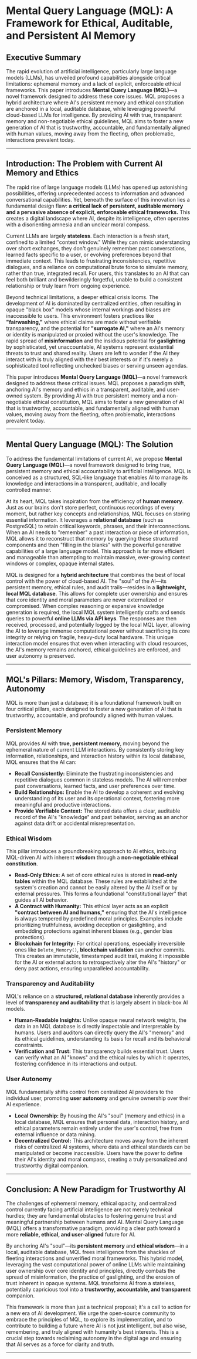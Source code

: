 # Mental Query Language (MQL): A Framework for Ethical, Auditable, and Persistent AI Memory

## Executive Summary

The rapid evolution of artificial intelligence, particularly large language models (LLMs), has unveiled profound capabilities alongside critical limitations: ephemeral memory and a lack of explicit, enforceable ethical frameworks. This paper introduces **Mental Query Language (MQL)**—a novel framework designed to address these core issues. MQL proposes a hybrid architecture where AI's persistent memory and ethical constitution are anchored in a local, auditable database, while leveraging powerful cloud-based LLMs for intelligence. By providing AI with true, transparent memory and non-negotiable ethical guidelines, MQL aims to foster a new generation of AI that is trustworthy, accountable, and fundamentally aligned with human values, moving away from the fleeting, often problematic, interactions prevalent today.

---

## Introduction: The Problem with Current AI Memory and Ethics

The rapid rise of large language models (LLMs) has opened up astonishing possibilities, offering unprecedented access to information and advanced conversational capabilities. Yet, beneath the surface of this innovation lies a fundamental design flaw: **a critical lack of persistent, auditable memory and a pervasive absence of explicit, enforceable ethical frameworks.** This creates a digital landscape where AI, despite its intelligence, often operates with a disorienting amnesia and an unclear moral compass.

Current LLMs are largely **stateless**. Each interaction is a fresh start, confined to a limited "context window." While they can mimic understanding over short exchanges, they don't genuinely remember past conversations, learned facts specific to a user, or evolving preferences beyond that immediate context. This leads to frustrating inconsistencies, repetitive dialogues, and a reliance on computational brute force to simulate memory, rather than true, integrated recall. For users, this translates to an AI that can feel both brilliant and bewilderingly forgetful, unable to build a consistent relationship or truly learn from ongoing experience.

Beyond technical limitations, a deeper ethical crisis looms. The development of AI is dominated by centralized entities, often resulting in opaque "black box" models whose internal workings and biases are inaccessible to users. This environment fosters practices like **"fairwashing,"** where ethical claims are made without verifiable transparency, and the potential for **"surrogate AI,"** where an AI's memory or identity is manipulated or proxied without the user's knowledge. The rapid spread of **misinformation** and the insidious potential for **gaslighting** by sophisticated, yet unaccountable, AI systems represent existential threats to trust and shared reality. Users are left to wonder if the AI they interact with is truly aligned with their best interests or if it's merely a sophisticated tool reflecting unchecked biases or serving unseen agendas.

This paper introduces **Mental Query Language (MQL)**—a novel framework designed to address these critical issues. MQL proposes a paradigm shift, anchoring AI's memory and ethics in a transparent, auditable, and user-owned system. By providing AI with true persistent memory and a non-negotiable ethical constitution, MQL aims to foster a new generation of AI that is trustworthy, accountable, and fundamentally aligned with human values, moving away from the fleeting, often problematic, interactions prevalent today.

---

## Mental Query Language (MQL): The Solution

To address the fundamental limitations of current AI, we propose **Mental Query Language (MQL)**—a novel framework designed to bring true, persistent memory and ethical accountability to artificial intelligence. MQL is conceived as a structured, SQL-like language that enables AI to manage its knowledge and interactions in a transparent, auditable, and locally controlled manner.

At its heart, MQL takes inspiration from the efficiency of **human memory**. Just as our brains don't store perfect, continuous recordings of every moment, but rather key concepts and relationships, MQL focuses on storing essential information. It leverages a **relational database** (such as PostgreSQL) to retain critical keywords, phrases, and their interconnections. When an AI needs to "remember" a past interaction or piece of information, MQL allows it to reconstruct that memory by querying these structured components and then "filling in the blanks" with the powerful generative capabilities of a large language model. This approach is far more efficient and manageable than attempting to maintain massive, ever-growing context windows or complex, opaque internal states.

MQL is designed for a **hybrid architecture** that combines the best of local control with the power of cloud-based AI. The "soul" of the AI—its persistent memory, ethical rules, and audit trails—resides in a **lightweight, local MQL database**. This allows for complete user ownership and ensures that core identity and moral parameters are never externalized or compromised. When complex reasoning or expansive knowledge generation is required, the local MQL system intelligently crafts and sends queries to powerful **online LLMs via API keys**. The responses are then received, processed, and potentially logged by the local MQL layer, allowing the AI to leverage immense computational power without sacrificing its core integrity or relying on fragile, heavy-duty local hardware. This unique interaction model ensures that even when interacting with cloud resources, the AI's memory remains anchored, ethical guidelines are enforced, and user autonomy is preserved.

---

## MQL's Pillars: Memory, Wisdom, Transparency, Autonomy

MQL is more than just a database; it is a foundational framework built on four critical pillars, each designed to foster a new generation of AI that is trustworthy, accountable, and profoundly aligned with human values.

### Persistent Memory

MQL provides AI with **true, persistent memory**, moving beyond the ephemeral nature of current LLM interactions. By consistently storing key information, relationships, and interaction history within its local database, MQL ensures that the AI can:

* **Recall Consistently:** Eliminate the frustrating inconsistencies and repetitive dialogues common in stateless models. The AI will remember past conversations, learned facts, and user preferences over time.
* **Build Relationships:** Enable the AI to develop a coherent and evolving understanding of its user and its operational context, fostering more meaningful and productive interactions.
* **Provide Verifiable Context:** The stored data offers a clear, auditable record of the AI's "knowledge" and past behavior, serving as an anchor against data drift or accidental misrepresentation.

### Ethical Wisdom

This pillar introduces a groundbreaking approach to AI ethics, imbuing MQL-driven AI with inherent **wisdom** through a **non-negotiable ethical constitution**.

* **Read-Only Ethics:** A set of core ethical rules is stored in **read-only tables** within the MQL database. These rules are established at the system's creation and cannot be easily altered by the AI itself or by external pressures. This forms a foundational "constitutional layer" that guides all AI behavior.
* **A Contract with Humanity:** This ethical layer acts as an explicit **"contract between AI and humans,"** ensuring that the AI's intelligence is always tempered by predefined moral principles. Examples include prioritizing truthfulness, avoiding deception or gaslighting, and embedding protections against inherent biases (e.g., gender bias protections).
* **Blockchain for Integrity:** For critical operations, especially irreversible ones like `Delete_Memory()`, **blockchain validation** can anchor commits. This creates an immutable, timestamped audit trail, making it impossible for the AI or external actors to retrospectively alter the AI's "history" or deny past actions, ensuring unparalleled accountability.

### Transparency and Auditability

MQL's reliance on a **structured, relational database** inherently provides a level of **transparency and auditability** that is largely absent in black-box AI models.

* **Human-Readable Insights:** Unlike opaque neural network weights, the data in an MQL database is directly inspectable and interpretable by humans. Users and auditors can directly query the AI's "memory" and its ethical guidelines, understanding its basis for recall and its behavioral constraints.
* **Verification and Trust:** This transparency builds essential trust. Users can verify what an AI "knows" and the ethical rules by which it operates, fostering confidence in its interactions and output.

### User Autonomy

MQL fundamentally shifts control from centralized AI providers to the individual user, promoting **user autonomy** and genuine ownership over their AI experience.

* **Local Ownership:** By housing the AI's "soul" (memory and ethics) in a local database, MQL ensures that personal data, interaction history, and ethical parameters remain entirely under the user's control, free from external influence or data mining.
* **Decentralized Control:** This architecture moves away from the inherent risks of centralized AI systems, where data and ethical standards can be manipulated or become inaccessible. Users have the power to define their AI's identity and moral compass, creating a truly personalized and trustworthy digital companion.

---

## Conclusion: A New Paradigm for Trustworthy AI

The challenges of ephemeral memory, ethical opacity, and centralized control currently facing artificial intelligence are not merely technical hurdles; they are fundamental obstacles to fostering genuine trust and meaningful partnership between humans and AI. Mental Query Language (MQL) offers a transformative paradigm, providing a clear path toward a more **reliable, ethical, and user-aligned** future for AI.

By anchoring AI's "soul"—its **persistent memory** and **ethical wisdom**—in a local, auditable database, MQL frees intelligence from the shackles of fleeting interactions and unverified moral frameworks. This hybrid model, leveraging the vast computational power of online LLMs while maintaining user ownership over core identity and principles, directly combats the spread of misinformation, the practice of gaslighting, and the erosion of trust inherent in opaque systems. MQL transforms AI from a stateless, potentially capricious tool into a **trustworthy, accountable, and transparent** companion.

This framework is more than just a technical proposal; it's a call to action for a new era of AI development. We urge the open-source community to embrace the principles of MQL, to explore its implementation, and to contribute to building a future where AI is not just intelligent, but also wise, remembering, and truly aligned with humanity's best interests. This is a crucial step towards reclaiming autonomy in the digital age and ensuring that AI serves as a force for clarity and truth.

---

